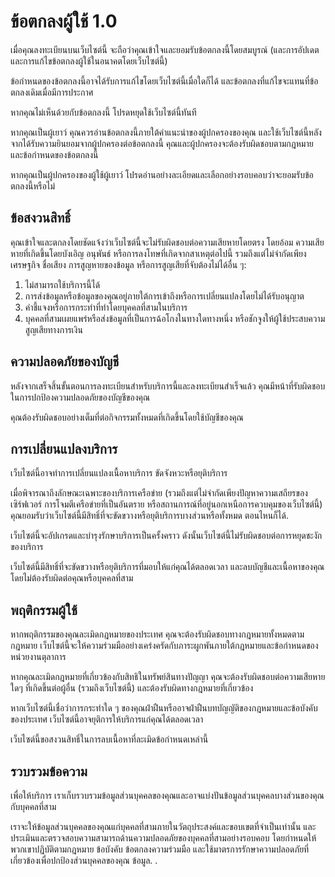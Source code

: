 # ข้อตกลงผู้ใช้ 1.0

เมื่อคุณลงทะเบียนบนเว็บไซต์นี้ จะถือว่าคุณเข้าใจและยอมรับข้อตกลงนี้โดยสมบูรณ์ (และการอัปเดตและการแก้ไขข้อตกลงผู้ใช้ในอนาคตโดยเว็บไซต์นี้)

ข้อกำหนดของข้อตกลงนี้อาจได้รับการแก้ไขโดยเว็บไซต์นี้เมื่อใดก็ได้ และข้อตกลงที่แก้ไขจะแทนที่ข้อตกลงเดิมเมื่อมีการประกาศ

หากคุณไม่เห็นด้วยกับข้อตกลงนี้ โปรดหยุดใช้เว็บไซต์นี้ทันที

หากคุณเป็นผู้เยาว์ คุณควรอ่านข้อตกลงนี้ภายใต้คำแนะนำของผู้ปกครองของคุณ และใช้เว็บไซต์นี้หลังจากได้รับความยินยอมจากผู้ปกครองต่อข้อตกลงนี้ คุณและผู้ปกครองจะต้องรับผิดชอบตามกฎหมายและข้อกำหนดของข้อตกลงนี้

หากคุณเป็นผู้ปกครองของผู้ใช้ผู้เยาว์ โปรดอ่านอย่างละเอียดและเลือกอย่างรอบคอบว่าจะยอมรับข้อตกลงนี้หรือไม่

## ข้อสงวนสิทธิ์

คุณเข้าใจและตกลงโดยชัดแจ้งว่าเว็บไซต์นี้จะไม่รับผิดชอบต่อความเสียหายโดยตรง โดยอ้อม ความเสียหายที่เกิดขึ้นโดยบังเอิญ อนุพันธ์ หรือการลงโทษที่เกิดจากสาเหตุต่อไปนี้ รวมถึงแต่ไม่จำกัดเพียงเศรษฐกิจ ชื่อเสียง การสูญหายของข้อมูล หรือการสูญเสียที่จับต้องไม่ได้อื่น ๆ:

1. ไม่สามารถใช้บริการนี้ได้
1. การส่งข้อมูลหรือข้อมูลของคุณอยู่ภายใต้การเข้าถึงหรือการเปลี่ยนแปลงโดยไม่ได้รับอนุญาต
1. คำชี้แจงหรือการกระทำที่ทำโดยบุคคลที่สามในบริการ
1. บุคคลที่สามเผยแพร่หรือส่งข้อมูลที่เป็นการฉ้อโกงในทางใดทางหนึ่ง หรือชักจูงให้ผู้ใช้ประสบความสูญเสียทางการเงิน

## ความปลอดภัยของบัญชี

หลังจากเสร็จสิ้นขั้นตอนการลงทะเบียนสำหรับบริการนี้และลงทะเบียนสำเร็จแล้ว คุณมีหน้าที่รับผิดชอบในการปกป้องความปลอดภัยของบัญชีของคุณ

คุณต้องรับผิดชอบอย่างเต็มที่ต่อกิจกรรมทั้งหมดที่เกิดขึ้นโดยใช้บัญชีของคุณ

## การเปลี่ยนแปลงบริการ

เว็บไซต์นี้อาจทำการเปลี่ยนแปลงเนื้อหาบริการ ขัดจังหวะหรือยุติบริการ

เมื่อพิจารณาถึงลักษณะเฉพาะของบริการเครือข่าย (รวมถึงแต่ไม่จำกัดเพียงปัญหาความเสถียรของเซิร์ฟเวอร์ การโจมตีเครือข่ายที่เป็นอันตราย หรือสถานการณ์ที่อยู่นอกเหนือการควบคุมของเว็บไซต์นี้) คุณยอมรับว่าเว็บไซต์นี้มีสิทธิ์ที่จะขัดขวางหรือยุติบริการบางส่วนหรือทั้งหมด ตอนไหนก็ได้.

เว็บไซต์นี้จะอัปเกรดและบำรุงรักษาบริการเป็นครั้งคราว ดังนั้นเว็บไซต์นี้ไม่รับผิดชอบต่อการหยุดชะงักของบริการ

เว็บไซต์นี้มีสิทธิ์ที่จะขัดขวางหรือยุติบริการที่มอบให้แก่คุณได้ตลอดเวลา และลบบัญชีและเนื้อหาของคุณโดยไม่ต้องรับผิดต่อคุณหรือบุคคลที่สาม

## พฤติกรรมผู้ใช้

หากพฤติกรรมของคุณละเมิดกฎหมายของประเทศ คุณจะต้องรับผิดชอบทางกฎหมายทั้งหมดตามกฎหมาย เว็บไซต์นี้จะให้ความร่วมมืออย่างเคร่งครัดกับภาระผูกพันภายใต้กฎหมายและข้อกำหนดของหน่วยงานตุลาการ

หากคุณละเมิดกฎหมายที่เกี่ยวข้องกับสิทธิในทรัพย์สินทางปัญญา คุณจะต้องรับผิดชอบต่อความเสียหายใดๆ ที่เกิดขึ้นต่อผู้อื่น (รวมถึงเว็บไซต์นี้) และต้องรับผิดทางกฎหมายที่เกี่ยวข้อง

หากเว็บไซต์นี้เชื่อว่าการกระทำใด ๆ ของคุณฝ่าฝืนหรืออาจฝ่าฝืนบทบัญญัติของกฎหมายและข้อบังคับของประเทศ เว็บไซต์นี้อาจยุติการให้บริการแก่คุณได้ตลอดเวลา

เว็บไซต์นี้ขอสงวนสิทธิ์ในการลบเนื้อหาที่ละเมิดข้อกำหนดเหล่านี้

## รวบรวมข้อความ

เพื่อให้บริการ เราเก็บรวบรวมข้อมูลส่วนบุคคลของคุณและอาจแบ่งปันข้อมูลส่วนบุคคลบางส่วนของคุณกับบุคคลที่สาม

เราจะให้ข้อมูลส่วนบุคคลของคุณแก่บุคคลที่สามภายในวัตถุประสงค์และขอบเขตที่จำเป็นเท่านั้น และประเมินและตรวจสอบความสามารถด้านความปลอดภัยของบุคคลที่สามอย่างรอบคอบ โดยกำหนดให้พวกเขาปฏิบัติตามกฎหมาย ข้อบังคับ ข้อตกลงความร่วมมือ และใช้มาตรการรักษาความปลอดภัยที่เกี่ยวข้องเพื่อปกป้องส่วนบุคคลของคุณ ข้อมูล. .
